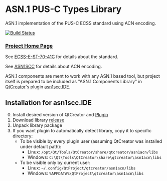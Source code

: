 # ASN.1 PUS-C Types Library
ASN.1 implementation of the PUS-C ECSS standard using ACN encoding.

[![Build Status](https://travis-ci.org/n7space/asn1-pusc-lib.svg?branch=master)](https://travis-ci.org/n7space/asn1-pusc-lib)

### [Project Home Page](https://n7space.github.io/asn1-pusc-lib/)

See [ECSS-E-ST-70-41C](http://ecss.nl/standard/ecss-e-st-70-41c-space-engineering-telemetry-and-telecommand-packet-utilization-15-april-2016/) for details about the standard.

See [ASN1SCC](https://github.com/maxime-esa/asn1scc) for details about ACN encoding.

ASN.1 components are ment to work with any ASN.1 based tool,
but project itself is prepared to be included as "ASN.1 Components Library" in
[QtCreator](https://www.qt.io/download)'s plugin [asn1scc.IDE](https://github.com/n7space/asn1scc.IDE).

## Installation for asn1scc.IDE
0. Install desired version of QtCreator and [Plugin](https://github.com/n7space/asn1scc.IDE/releases)
1. Download library [release](https://github.com/n7space/asn1-pusc-lib/releases)
2. Unpack library package
3. If you want plugin to automatically detect library, copy it to specific directory:
   * To be visible by every plugin user
        (assuming QtCreator was installed under default path):
        - Linux: `/opt/Qt/Tools/QtCreator/share/qtcreator/asn1acn/libs`
        - Windows: `C:\Qt\Tools\QtCreator\share\qtcreator\asn1acn\libs`
   * To be visible only by current user:
        - Linux: `~/.config/QtProject/qtcreator/asn1acn/libs`
        - Windows: `%APPDATA%\QtProject\qtcreator\asn1acn\libs`
